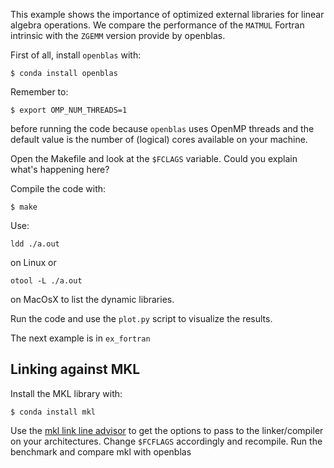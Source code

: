 This example shows the importance of optimized external libraries for linear algebra operations.
We compare the performance of the `MATMUL` Fortran intrinsic with the `ZGEMM` version
provide by openblas.

First of all, install `openblas` with:

    $ conda install openblas

Remember to:

    $ export OMP_NUM_THREADS=1

before running the code because `openblas` uses OpenMP threads and the default value is 
the number of (logical) cores available on your machine.

Open the Makefile and look at the `$FCLAGS` variable. Could you explain what's happening here?

Compile the code with:

    $ make

Use:

    ldd ./a.out

on Linux or
    
    otool -L ./a.out

on MacOsX to list the dynamic libraries.

Run the code and use the `plot.py` script to visualize the results.

The next example is in `ex_fortran`

Linking against MKL
-------------------

Install the MKL library with:

    $ conda install mkl

Use the [mkl link line advisor](https://software.intel.com/en-us/articles/intel-mkl-link-line-advisor)
to get the options to pass to the linker/compiler on your architectures.
Change `$FCFLAGS` accordingly and recompile.
Run the benchmark and compare mkl with openblas

